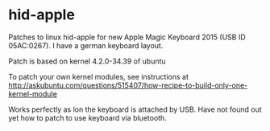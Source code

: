 # hid-apple
Patches to linux hid-apple for new Apple Magic Keyboard 2015 (USB ID 05AC:0267). I have a german keyboard layout.

Patch is based on kernel 4.2.0-34.39 of ubuntu

To patch your own kernel modules, see instructions at http://askubuntu.com/questions/515407/how-recipe-to-build-only-one-kernel-module

Works perfectly as lon the keyboard is attached by USB. Have not found out yet how to patch to use keyboard via bluetooth.
